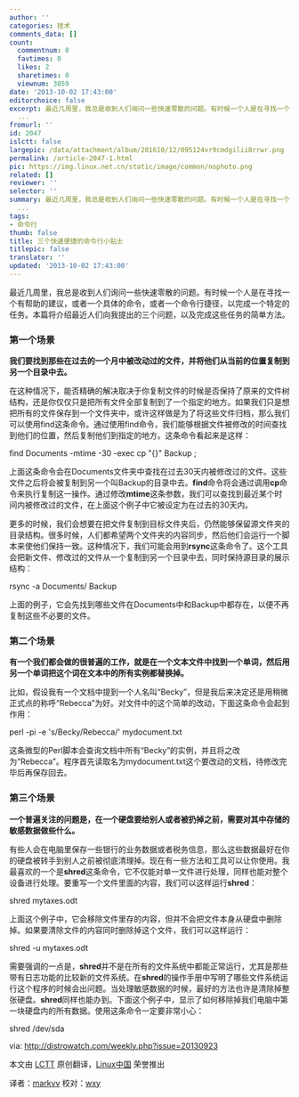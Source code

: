 ```yaml
---
author: ''
categories: 技术
comments_data: []
count:
  commentnum: 0
  favtimes: 0
  likes: 2
  sharetimes: 0
  viewnum: 3059
date: '2013-10-02 17:43:00'
editorchoice: false
excerpt: 最近几周里，我总是收到人们询问一些快速零散的问题。有时候一个人是在寻找一个有帮助的建议，或者一个具体的命令，或者一个命令行捷径，以完成一个特定的任务。本篇将介绍最近人们向我提出的三个问题，以及完成这些
  ...
fromurl: ''
id: 2047
islctt: false
largepic: /data/attachment/album/201610/12/095124vr9cmdgilii8rrwr.png
permalink: /article-2047-1.html
pic: https://img.linux.net.cn/static/image/common/nophoto.png
related: []
reviewer: ''
selector: ''
summary: 最近几周里，我总是收到人们询问一些快速零散的问题。有时候一个人是在寻找一个有帮助的建议，或者一个具体的命令，或者一个命令行捷径，以完成一个特定的任务。本篇将介绍最近人们向我提出的三个问题，以及完成这些
  ...
tags:
- 命令行
thumb: false
title: 三个快速便捷的命令行小贴士
titlepic: false
translator: ''
updated: '2013-10-02 17:43:00'
---
```


最近几周里，我总是收到人们询问一些快速零散的问题。有时候一个人是在寻找一个有帮助的建议，或者一个具体的命令，或者一个命令行捷径，以完成一个特定的任务。本篇将介绍最近人们向我提出的三个问题，以及完成这些任务的简单方法。


### **第一个场景**


**我们要找到那些在过去的一个月中被改动过的文件，并将他们从当前的位置复制到另一个目录中去。**


在这种情况下，能否精确的解决取决于你复制文件的时候是否保持了原来的文件树结构，还是你仅仅只是把所有文件全部复制到了一个指定的地方。如果我们只是想把所有的文件保存到一个文件夹中，或许这样做是为了将这些文件归档，那么我们可以使用find这条命令。通过使用find命令，我们能够根据文件被修改的时间查找到他们的位置，然后复制他们到指定的地方。这条命令看起来是这样：


find Documents -mtime -30 -exec cp "{}" Backup \;


上面这条命令会在Documents文件夹中查找在过去30天内被修改过的文件。这些文件之后将会被复制到另一个叫Backup的目录中去。**find**命令将会通过调用**cp**命令来执行复制这一操作。通过修改**mtime**这条参数，我们可以查找到最近某个时间内被修改过的文件，在上面这个例子中它被设定为在过去的30天内。


更多的时候，我们会想要在把文件复制到目标文件夹后，仍然能够保留源文件夹的目录结构。很多时候，人们都希望两个文件夹的内容同步，然后他们会运行一个脚本来使他们保持一致。这种情况下，我们可能会用到**rsync**这条命令了。这个工具会把新文件、修改过的文件从一个复制到另一个目录中去，同时保持源目录的展示结构：


rsync -a Documents/ Backup


上面的例子，它会先找到哪些文件在Documents中和Backup中都存在，以便不再复制这些不必要的文件。


### **第二个场景**


**有一个我们都会做的很普遍的工作，就是在一个文本文件中找到一个单词，然后用另一个单词把这个词在文本中的所有实例都替换掉。**


比如，假设我有一个文档中提到一个人名叫“Becky”，但是我后来决定还是用稍微正式点的称呼“Rebecca”为好。对文件中的这个简单的改动，下面这条命令会起到作用：


perl -pi -e 's/Becky/Rebecca/' mydocument.txt


这条微型的Perl脚本会查询文档中所有“Becky”的实例，并且将之改为“Rebecca”。程序首先读取名为mydocument.txt这个要改动的文档，待修改完毕后再保存回去。


### **第三个场景**


**一个普遍关注的问题是，在一个硬盘要给别人或者被扔掉之前，需要对其中存储的敏感数据做些什么。**


有些人会在电脑里保存一些银行的业务数据或者税务信息，那么这些数据最好在你的硬盘被转手到别人之前被彻底清理掉。现在有一些方法和工具可以让你使用。我最喜欢的一个是**shred**这条命令，它不仅能对单一文件进行处理，同样也能对整个设备进行处理。要重写一个文件里面的内容，我们可以这样运行**shred**：


shred mytaxes.odt


上面这个例子中，它会移除文件里存的内容，但并不会把文件本身从硬盘中删除掉。如果要清除文件的内容同时删除掉这个文件，我们可以这样运行：


shred -u mytaxes.odt


需要强调的一点是，**shred**并不是在所有的文件系统中都能正常运行，尤其是那些带有日志功能的比较新的文件系统。在**shred**的操作手册中写明了哪些文件系统运行这个程序的时候会出问题。当处理敏感数据的时候，最好的方法也许是清除掉整张硬盘。**shred**同样也能办到。下面这个例子中，显示了如何移除掉我们电脑中第一块硬盘内的所有数据。使用这条命令一定要非常小心：


shred /dev/sda


 


via: <http://distrowatch.com/weekly.php?issue=20130923>


本文由 [LCTT](https://github.com/LCTT/TranslateProject) 原创翻译，[Linux中国](http://linux.cn/portal.php) 荣誉推出


译者：[markvv](http://linux.cn/space/markvv) 校对：[wxy](http://linux.cn/space/wxy)